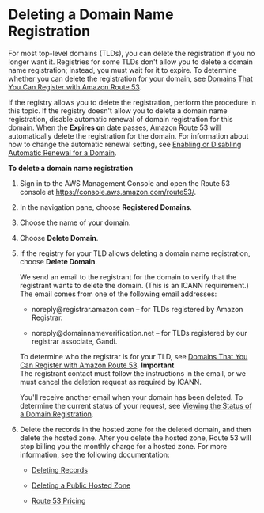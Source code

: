 # Deleting a Domain Name Registration<a name="domain-delete"></a>

For most top\-level domains \(TLDs\), you can delete the registration if you no longer want it\. Registries for some TLDs don't allow you to delete a domain name registration; instead, you must wait for it to expire\. To determine whether you can delete the registration for your domain, see [Domains That You Can Register with Amazon Route 53](registrar-tld-list.md)\.

If the registry allows you to delete the registration, perform the procedure in this topic\. If the registry doesn't allow you to delete a domain name registration, disable automatic renewal of domain registration for this domain\. When the **Expires on** date passes, Amazon Route 53 will automatically delete the registration for the domain\. For information about how to change the automatic renewal setting, see [Enabling or Disabling Automatic Renewal for a Domain](domain-enable-disable-auto-renewal.md)\.

**To delete a domain name registration**

1. Sign in to the AWS Management Console and open the Route 53 console at [https://console\.aws\.amazon\.com/route53/](https://console.aws.amazon.com/route53/)\.

1. In the navigation pane, choose **Registered Domains**\.

1. Choose the name of your domain\.

1. Choose **Delete Domain**\.

1. If the registry for your TLD allows deleting a domain name registration, choose **Delete Domain**\.

   We send an email to the registrant for the domain to verify that the registrant wants to delete the domain\. \(This is an ICANN requirement\.\) The email comes from one of the following email addresses:

   + noreply@registrar\.amazon\.com – for TLDs registered by Amazon Registrar\.

   + noreply@domainnameverification\.net – for TLDs registered by our registrar associate, Gandi\.

   To determine who the registrar is for your TLD, see [Domains That You Can Register with Amazon Route 53](registrar-tld-list.md)\.
**Important**  
The registrant contact must follow the instructions in the email, or we must cancel the deletion request as required by ICANN\.

   You'll receive another email when your domain has been deleted\. To determine the current status of your request, see [Viewing the Status of a Domain Registration](domain-view-status.md)\.

1. Delete the records in the hosted zone for the deleted domain, and then delete the hosted zone\. After you delete the hosted zone, Route 53 will stop billing you the monthly charge for a hosted zone\. For more information, see the following documentation:

   + [Deleting Records](resource-record-sets-deleting.md)

   + [Deleting a Public Hosted Zone](DeleteHostedZone.md)

   + [Route 53 Pricing](https://aws.amazon.com/route53/pricing)